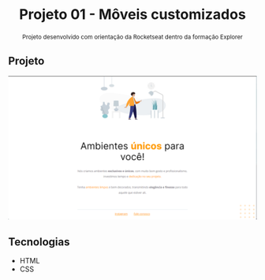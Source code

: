 <h1 align="center">Projeto 01 - Môveis customizados</h1>
<p align="center">
    <small>Projeto desenvolvido com orientação da Rocketseat dentro da formação Explorer</small>
</p>

## Projeto
<p align="center">
    <img src=".github/github.png">
</p>


## Tecnologias
- HTML
- CSS

